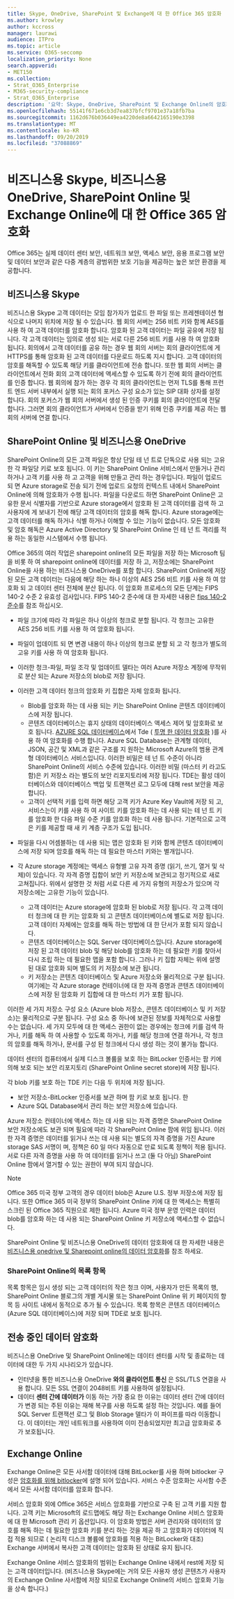 ```yaml
---
title: Skype, OneDrive, SharePoint 및 Exchange에 대 한 Office 365 암호화
ms.author: krowley
author: kccross
manager: laurawi
audience: ITPro
ms.topic: article
ms.service: O365-seccomp
localization_priority: None
search.appverid:
- MET150
ms.collection:
- Strat_O365_Enterprise
- M365-security-compliance
- Strat_O365_Enterprise
description: '요약: Skype, OneDrive, SharePoint 및 Exchange Online의 암호화에 대 한 설명입니다.'
ms.openlocfilehash: 55141f671e6cb3d7ea837bfcf9701e37a18fb7ba
ms.sourcegitcommit: 1162d676b036449ea4220de8a6642165190e3398
ms.translationtype: MT
ms.contentlocale: ko-KR
ms.lasthandoff: 09/20/2019
ms.locfileid: "37088869"
---
```

# <a name="office-365-encryption-for-skype-for-business-onedrive-for-business-sharepoint-online-and-exchange-online"></a>비즈니스용 Skype, 비즈니스용 OneDrive, SharePoint Online 및 Exchange Online에 대 한 Office 365 암호화

Office 365는 실제 데이터 센터 보안, 네트워크 보안, 액세스 보안, 응용 프로그램 보안 및 데이터 보안과 같은 다중 계층의 광범위한 보호 기능을 제공하는 높은 보안 환경을 제공합니다.

## <a name="skype-for-business"></a>비즈니스용 Skype

비즈니스용 Skype 고객 데이터는 모임 참가자가 업로드 한 파일 또는 프레젠테이션 형식으로 나머지 위치에 저장 될 수 있습니다. 웹 회의 서버는 256 비트 키와 함께 AES를 사용 하 여 고객 데이터를 암호화 합니다. 암호화 된 고객 데이터는 파일 공유에 저장 됩니다. 각 고객 데이터는 임의로 생성 되는 서로 다른 256 비트 키를 사용 하 여 암호화 됩니다. 회의에서 고객 데이터를 공유 하는 경우 웹 회의 서버는 회의 클라이언트에 게 HTTPS를 통해 암호화 된 고객 데이터를 다운로드 하도록 지시 합니다. 고객 데이터의 암호를 해독할 수 있도록 해당 키를 클라이언트에 전송 합니다. 또한 웹 회의 서버는 클라이언트에서 전화 회의 고객 데이터에 액세스할 수 있도록 하기 전에 회의 클라이언트를 인증 합니다. 웹 회의에 참가 하는 경우 각 회의 클라이언트는 먼저 TLS를 통해 프런트 엔드 서버 내부에서 실행 되는 회의 포커스 구성 요소가 있는 SIP 대화 상자를 설정 합니다. 회의 포커스가 웹 회의 서버에서 생성 된 인증 쿠키를 회의 클라이언트에 전달 합니다. 그러면 회의 클라이언트가 서버에서 인증을 받기 위해 인증 쿠키를 제공 하는 웹 회의 서버에 연결 합니다.

## <a name="sharepoint-online-and-onedrive-for-business"></a>SharePoint Online 및 비즈니스용 OneDrive

SharePoint Online의 모든 고객 파일은 항상 단일 테 넌 트로 단독으로 사용 되는 고유한 각 파일당 키로 보호 됩니다. 이 키는 SharePoint Online 서비스에서 만들거나 관리 하거나 고객 키를 사용 하 고 고객을 위해 만들고 관리 하는 경우입니다. 파일이 업로드 되 면 Azure storage로 전송 되기 전에 업로드 요청의 컨텍스트 내에서 SharePoint Online에 의해 암호화가 수행 됩니다. 파일을 다운로드 하면 SharePoint Online은 고유한 문서 식별자를 기반으로 Azure storage에서 암호화 된 고객 데이터를 검색 하 고 사용자에 게 보내기 전에 해당 고객 데이터의 암호를 해독 합니다. Azure storage에는 고객 데이터를 해독 하거나 식별 하거나 이해할 수 있는 기능이 없습니다. 모든 암호화 및 암호 해독은 Azure Active Directory 및 SharePoint Online 인 테 넌 트 격리를 적용 하는 동일한 시스템에서 수행 됩니다.

Office 365의 여러 작업은 sharepoint online의 모든 파일을 저장 하는 Microsoft 팀을 비롯 하 여 sharepoint online에 데이터를 저장 하 고, 저장소에는 SharePoint Online을 사용 하는 비즈니스용 OneDrive를 포함 합니다. SharePoint Online에 저장 된 모든 고객 데이터는 다음에 해당 하는 하나 이상의 AES 256 비트 키를 사용 하 여 암호화 되 고 데이터 센터 전체에 분산 됩니다. 이 암호화 프로세스의 모든 단계는 FIPS 140-2 수준 2 유효성 검사입니다. FIPS 140-2 준수에 대 한 자세한 내용은 [fips 140-2 준수](https://docs.microsoft.com/previous-versions/sql/sql-server-2008-r2/bb326611(v=sql.105))를 참조 하십시오.

- 파일 크기에 따라 각 파일은 하나 이상의 청크로 분할 됩니다. 각 청크는 고유한 AES 256 비트 키를 사용 하 여 암호화 됩니다.
- 파일이 업데이트 되 면 변경 내용이 하나 이상의 청크로 분할 되 고 각 청크가 별도의 고유 키를 사용 하 여 암호화 됩니다.
- 이러한 청크-파일, 파일 조각 및 업데이트 델타는 여러 Azure 저장소 계정에 무작위로 분산 되는 Azure 저장소의 blob로 저장 됩니다.
- 이러한 고객 데이터 청크의 암호화 키 집합은 자체 암호화 됩니다.

    - Blob를 암호화 하는 데 사용 되는 키는 SharePoint Online 콘텐츠 데이터베이스에 저장 됩니다.
    - 콘텐츠 데이터베이스는 휴지 상태의 데이터베이스 액세스 제어 및 암호화로 보호 됩니다. [AZURE SQL 데이터베이스](https://docs.microsoft.com/azure/sql-database/sql-database-technical-overview)에서 Tde ( [투명 한 데이터 암호화](https://docs.microsoft.com/sql/relational-databases/security/encryption/transparent-data-encryption-tde) )를 사용 하 여 암호화를 수행 합니다. Azure SQL Database는 관계형 데이터, JSON, 공간 및 XML과 같은 구조를 지 원하는 Microsoft Azure의 범용 관계형 데이터베이스 서비스입니다. 이러한 비밀은 테 넌 트 수준이 아니라 SharePoint Online의 서비스 수준에 있습니다. 이러한 비밀 (마스터 키 라고도 함)은 키 저장소 라는 별도의 보안 리포지토리에 저장 됩니다. TDE는 활성 데이터베이스와 데이터베이스 백업 및 트랜잭션 로그 모두에 대해 rest 보안을 제공 합니다.
    - 고객이 선택적 키를 입력 하면 해당 고객 키가 Azure Key Vault에 저장 되 고, 서비스는이 키를 사용 하 여 사이트 키를 암호화 하는 데 사용 되는 테 넌 트 키를 암호화 한 다음 파일 수준 키를 암호화 하는 데 사용 됩니다. 기본적으로 고객은 키를 제공할 때 새 키 계층 구조가 도입 됩니다.
- 파일을 다시 어셈블하는 데 사용 되는 맵은 암호화 된 키와 함께 콘텐츠 데이터베이스에 저장 되며 암호를 해독 하는 데 필요한 마스터 키와는 별개입니다.
- 각 Azure storage 계정에는 액세스 유형별 고유 자격 증명 (읽기, 쓰기, 열거 및 삭제)이 있습니다. 각 자격 증명 집합이 보안 키 저장소에 보관되고 정기적으로 새로 고쳐집니다. 위에서 설명한 것 처럼 서로 다른 세 가지 유형의 저장소가 있으며 각 저장소에는 고유한 기능이 있습니다.
    - 고객 데이터는 Azure storage에 암호화 된 blob로 저장 됩니다. 각 고객 데이터 청크에 대 한 키는 암호화 되 고 콘텐츠 데이터베이스에 별도로 저장 됩니다. 고객 데이터 자체에는 암호를 해독 하는 방법에 대 한 단서가 포함 되지 않습니다.
    - 콘텐츠 데이터베이스는 SQL Server 데이터베이스입니다. Azure storage에 저장 된 고객 데이터 blob 및 해당 blob를 암호화 하는 데 필요한 키를 찾아서 다시 조립 하는 데 필요한 맵을 포함 합니다. 그러나 키 집합 자체는 위에 설명 된 대로 암호화 되며 별도의 키 저장소에 보관 됩니다.
    - 키 저장소는 콘텐츠 데이터베이스 및 Azure 저장소와 물리적으로 구분 됩니다. 여기에는 각 Azure storage 컨테이너에 대 한 자격 증명과 콘텐츠 데이터베이스에 저장 된 암호화 키 집합에 대 한 마스터 키가 포함 됩니다.

이러한 세 가지 저장소 구성 요소 (Azure blob 저장소, 콘텐츠 데이터베이스 및 키 저장소)는 물리적으로 구분 됩니다. 구성 요소 중 하나에 보관된 정보를 자체적으로 사용할 수는 없습니다. 세 가지 모두에 대 한 액세스 권한이 없는 경우에는 청크에 키를 검색 하거나, 키를 해독 하 여 사용할 수 있도록 하거나, 키를 해당 청크에 연결 하거나, 각 청크의 암호를 해독 하거나, 문서를 구성 된 청크에서 다시 생성 하는 것이 불가능 합니다.

데이터 센터의 컴퓨터에서 실제 디스크 볼륨을 보호 하는 BitLocker 인증서는 팜 키에 의해 보호 되는 보안 리포지토리 (SharePoint Online secret store)에 저장 됩니다.

각 blob 키를 보호 하는 TDE 키는 다음 두 위치에 저장 됩니다.

- 보안 저장소-BitLocker 인증서를 보관 하며 팜 키로 보호 됩니다. 한
- Azure SQL Database에서 관리 하는 보안 저장소에 있습니다.

Azure 저장소 컨테이너에 액세스 하는 데 사용 되는 자격 증명은 SharePoint Online 보안 저장소에도 보관 되며 필요에 따라 각 SharePoint Online 팜에 위임 됩니다. 이러한 자격 증명은 데이터를 읽거나 쓰는 데 사용 되는 별도의 자격 증명을 가진 Azure storage SAS 서명이 며, 정책은 60 일 마다 자동으로 만료 되도록 정책이 적용 됩니다. 서로 다른 자격 증명을 사용 하 여 데이터를 읽거나 쓰고 (둘 다 아님) SharePoint Online 팜에서 열거할 수 있는 권한이 부여 되지 않습니다.

> [!NOTE]
> Office 365 미국 정부 고객의 경우 데이터 blob은 Azure U.S. 정부 저장소에 저장 됩니다. 또한 Office 365 미국 정부의 SharePoint Online 키에 대 한 액세스는 특별히 스크린 된 Office 365 직원으로 제한 됩니다. Azure 미국 정부 운영 인력은 데이터 blob를 암호화 하는 데 사용 되는 SharePoint Online 키 저장소에 액세스할 수 없습니다.

SharePoint Online 및 비즈니스용 OneDrive의 데이터 암호화에 대 한 자세한 내용은 [비즈니스용 onedrive 및 Sharepoint online의 데이터 암호화](https://technet.microsoft.com/en-us/library/dn905447.aspx)를 참조 하세요.

### <a name="list-items-in-sharepoint-online"></a>SharePoint Online의 목록 항목

목록 항목은 임시 생성 되는 고객 데이터의 작은 청크 이며, 사용자가 만든 목록의 행, SharePoint Online 블로그의 개별 게시물 또는 SharePoint Online 위 키 페이지의 항목 등 사이트 내에서 동적으로 추가 될 수 있습니다. 목록 항목은 콘텐츠 데이터베이스 (Azure SQL 데이터베이스)에 저장 되며 TDE로 보호 됩니다.

## <a name="encryption-of-data-in-transit"></a>전송 중인 데이터 암호화

비즈니스용 OneDrive 및 SharePoint Online에는 데이터 센터를 시작 및 종료하는 데이터에 대한 두 가지 시나리오가 있습니다.

- 인터넷을 통한 비즈니스용 OneDrive **와의 클라이언트 통신** 은 SSL/TLS 연결을 사용 합니다. 모든 SSL 연결이 2048비트 키를 사용하여 설정됩니다.
- 데이터 **센터 간에 데이터가** 이동 하는 가장 중요 한 이유는 데이터 센터 간에 데이터가 변경 되는 주된 이유는 재해 복구를 사용 하도록 설정 하는 것입니다. 예를 들어 SQL Server 트랜잭션 로그 및 Blob Storage 델타가 이 파이프를 따라 이동합니다. 이 데이터는 개인 네트워크를 사용하여 이미 전송되었지만 최고급 암호화로 추가 보호됩니다.

## <a name="exchange-online"></a>Exchange Online

Exchange Online은 모든 사서함 데이터에 대해 BitLocker를 사용 하며 bitlocker 구성은 [암호화를 위해 bitlocker](office-365-bitlocker-and-distributed-key-manager-for-encryption.md)에 설명 되어 있습니다. 서비스 수준 암호화는 사서함 수준에서 모든 사서함 데이터를 암호화 합니다. 

서비스 암호화 외에 Office 365은 서비스 암호화를 기반으로 구축 된 고객 키를 지원 합니다. 고객 키는 Microsoft의 로드맵에도 해당 하는 Exchange Online 서비스 암호화에 대 한 Microsoft 관리 키 옵션입니다. 이 암호화 방법은 서버 관리자와 데이터의 암호를 해독 하는 데 필요한 암호화 키를 분리 하는 것을 제공 하 고 암호화가 데이터에 직접 적용 되므로 ( 논리적 디스크 볼륨에 암호화를 적용 하는 BitLocker와 대조) Exchange 서버에서 복사한 고객 데이터는 암호화 된 상태로 유지 됩니다.

Exchange Online 서비스 암호화의 범위는 Exchange Online 내에서 rest에 저장 되는 고객 데이터입니다. (비즈니스용 Skype에는 거의 모든 사용자 생성 콘텐츠가 사용자의 Exchange Online 사서함에 저장 되므로 Exchange Online의 서비스 암호화 기능을 상속 합니다.)
